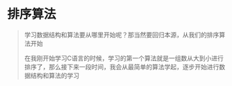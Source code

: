 # 排序算法

> 学习数据结构和算法要从哪里开始呢？那当然要回归本源，从我们的排序算法开始
>
> 在我刚开始学习C语言的时候，学习的第一个算法就是一组数从大到小进行排序了，那么接下来一段时间，我会从最简单的算法学起，逐步开始进行数据结构和算法的学习